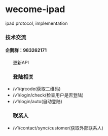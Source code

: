 # wecome-ipad
ipad protocol, implementation
<h3>技术交流</h3>
<h4>企鹅群：983262171</h4>

<ul>更新API
   <h3>登陆相关</h3>
   <li>/v1/qrcode(获取二维码)</li>
   <li>/v1/login/check(检查用户是否登陆)</li>
   <li>/v1/login/auto(自动登陆)</li>
   <h3>联系人</h3>
   <li>/v1/contact/sync/customer(获取外部联系人)</li>

</ul>
